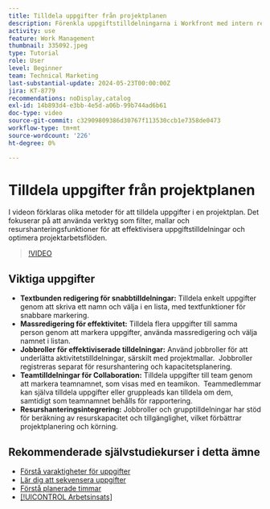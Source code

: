 ```yaml
---
title: Tilldela uppgifter från projektplanen
description: Förenkla uppgiftstilldelningarna i Workfront med intern redigering, gruppredigering, jobbroller för resurshantering, teamtilldelningar för samarbete och resursberäkningar för effektiv projektplanering.
activity: use
feature: Work Management
thumbnail: 335092.jpeg
type: Tutorial
role: User
level: Beginner
team: Technical Marketing
last-substantial-update: 2024-05-23T00:00:00Z
jira: KT-8779
recommendations: noDisplay,catalog
exl-id: 14b893d4-e3bb-4e5d-a06b-99b744ad6b61
doc-type: video
source-git-commit: c32909809386d30767f113530ccb1e7358de0473
workflow-type: tm+mt
source-wordcount: '226'
ht-degree: 0%

---
```


# Tilldela uppgifter från projektplanen

I videon förklaras olika metoder för att tilldela uppgifter i en projektplan. Det fokuserar på att använda verktyg som filter, mallar och resurshanteringsfunktioner för att effektivisera uppgiftstilldelningar och optimera projektarbetsflöden.


>[!VIDEO](https://video.tv.adobe.com/v/335092/?quality=12&learn=on&enablevpops)

## Viktiga uppgifter

* **Textbunden redigering för snabbtilldelningar:** Tilldela enkelt uppgifter genom att skriva ett namn och välja i en lista, med textfunktioner för snabbare markering. &#x200B;
* **Massredigering för effektivitet:** Tilldela flera uppgifter till samma person genom att markera uppgifter, använda massredigering och välja namnet i listan. &#x200B;
* **Jobbroller för effektiviserade tilldelningar:** Använd jobbroller för att underlätta aktivitetstilldelningar, särskilt med projektmallar. &#x200B; Jobbroller registreras separat för resurshantering och kapacitetsplanering. &#x200B;
* **Teamtilldelningar för Collaboration:** Tilldela uppgifter till team genom att markera teamnamnet, som visas med en teamikon. &#x200B; Teammedlemmar kan själva tilldela uppgifter eller gruppleads kan tilldela om dem, samtidigt som teamnamnet behålls för rapportering. &#x200B;
* **Resurshanteringsintegrering:** Jobbroller och grupptilldelningar har stöd för beräkning av resurskapacitet och tillgänglighet, vilket förbättrar projektplanering och körning. &#x200B;


## Rekommenderade självstudiekurser i detta ämne

* [Förstå varaktigheter för uppgifter](/help/manage-work/tasks/understand-task-durations.md)
* [Lär dig att sekvensera uppgifter](/help/manage-work/tasks/learn-to-sequence-tasks.md)
* [Förstå planerade timmar](/help/manage-work/tasks/understand-planned-hours.md)
* [[!UICONTROL Arbetsinsats]](/help/manage-work/tasks/understand-work-effort.md)

